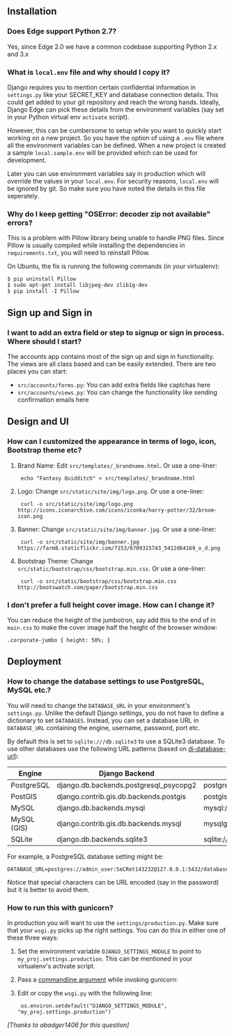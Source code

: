 ## Installation

### Does Edge support Python 2.7?

Yes, since Edge 2.0 we have a common codebase supporting Python 2.x and 3.x

### What is `local.env` file and why should I copy it?

Django requires you to mention certain confidential information in `settings.py` like your SECRET_KEY and database connection details. This could get added to your git repository and reach the wrong hands. Ideally, Django Edge can pick these details from the environment variables (say set in your Python virtual env `activate` script).

However, this can be cumbersome to setup while you want to quickly start working on a new project. So you have the option of using a `.env` file where all the environment variables can be defined. When a new project is created a sample `local.sample.env` will be provided which can be used for development.

Later you can use environment variables say in production which will override the values in your `local.env`. For security reasons, `local.env` will be ignored by git. So make sure you have noted the details in this file seperately.

### Why do I keep getting "OSError: decoder zip not available" errors?

This is a problem with Pillow library being unable to handle PNG files. Since Pillow is usually compiled while installing the dependencies in `requirements.txt`, you will need to reinstall Pillow.

On Ubuntu, the fix is running the following commands (in your virtualenv):

    $ pip uninstall Pillow
    $ sudo apt-get install libjpeg-dev zlib1g-dev
    $ pip install -I Pillow

## Sign up and Sign in

### I want to add an extra field or step to signup or sign in process. Where should I start?

The accounts app contains most of the sign up and sign in functionality. The views are all class based and can be easily extended. There are two places you can start:

* `src/accounts/forms.py`: You can add extra fields like captchas here
* `src/accounts/views.py`: You can change the functionality like sending confirmation emails here

## Design and UI

### How can I customized the appearance in terms of logo, icon, Bootstrap theme etc?

1. Brand Name: Edit `src/templates/_brandname.html`. Or use a one-liner:

        echo "Fantasy Quidditch" > src/templates/_brandname.html
 
2. Logo: Change `src/static/site/img/logo.png`. Or use a one-liner:

        curl -o src/static/site/img/logo.png http://icons.iconarchive.com/icons/iconka/harry-potter/32/broom-icon.png

2. Banner: Change `src/static/site/img/banner.jpg`. Or use a one-liner:

        curl -o src/static/site/img/banner.jpg https://farm8.staticflickr.com/7153/6709315743_5412d64169_o_d.png

4. Bootstrap Theme: Change `src/static/bootstrap/css/bootstrap.min.css`. Or use a one-liner:

        curl -o src/static/bootstrap/css/bootstrap.min.css http://bootswatch.com/paper/bootstrap.min.css

### I don't prefer a full height cover image. How can I change it?

You can reduce the height of the jumbotron, say add this to the end of in `main.css` to make the cover image half the height of the browser window:

    .corporate-jumbo { height: 50%; }

## Deployment

### How to change the database settings to use PostgreSQL, MySQL etc.?

You will need to change the `DATABASE_URL` in your environment's `settings.py`. Unlike the default Django settings, you do not have to define a dictionary to set `DATABASES`. Instead, you can set a database URL in `DATABASE_URL` containing the engine, username, password, port etc.

By default this is set to `sqlite:///db.sqlite3` to use a SQLite3 database. To use other databases use the following URL patterns (based on [dj-database-url](https://github.com/kennethreitz/dj-database-url)):

Engine |	Django Backend | URL
-------|-------------------|---------
PostgreSQL |	django.db.backends.postgresql_psycopg2 |	postgres://USER:PASSWORD@HOST:PORT/NAME
PostGIS |	django.contrib.gis.db.backends.postgis |	postgis://USER:PASSWORD@HOST:PORT/NAME
MySQL |	django.db.backends.mysql |	mysql://USER:PASSWORD@HOST:PORT/NAME
MySQL (GIS) |	django.contrib.gis.db.backends.mysql |	mysqlgis://USER:PASSWORD@HOST:PORT/NAME
SQLite |	django.db.backends.sqlite3 |	sqlite:///PATH

For example, a PostgreSQL database setting might be:

    DATABASE_URL=postgres://admin_user:SeCRet143232@127.0.0.1:5432/database

Notice that special characters can be URL encoded (say in the password) but it is better to avoid them.

### How to run this with gunicorn?

In production you will want to use the `settings/production.py`. Make sure that your `wsgi.py` picks up the right settings. You can do this in either one of these three ways:

1. Set the environment variable `DJANGO_SETTINGS_MODULE` to point to `my_proj.settings.production`. This can be mentioned in your virtualenv's activate script.

2. Pass a [commandline argument](http://gunicorn-docs.readthedocs.org/en/latest/settings.html#raw-env) while invoking gunicorn:

3. Edit or copy the `wsgi.py` with the following line:

        os.environ.setdefault("DJANGO_SETTINGS_MODULE", "my_proj.settings.production")

_[Thanks to abadger1406 for this question]_
